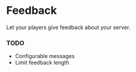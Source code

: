 # Feedback
Let your players give feedback about your server.

### TODO
* Configurable messages  
* Limit feedback length  
